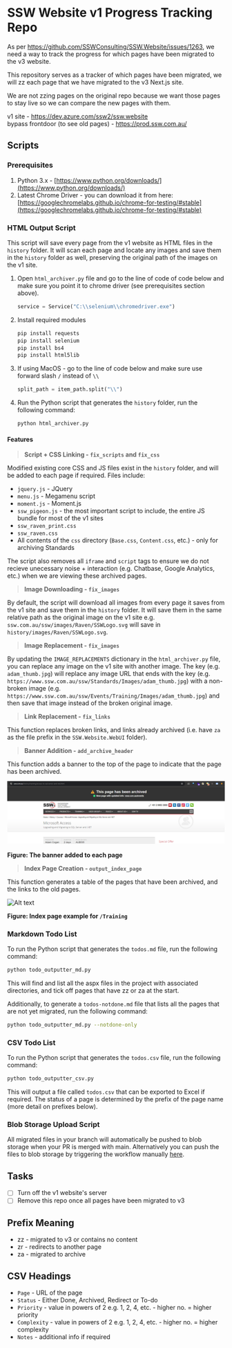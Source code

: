 # SSW Website v1 Progress Tracking Repo

As per https://github.com/SSWConsulting/SSW.Website/issues/1263, we need a way to track the progress for which pages have been migrated to the v3 website.

This repository serves as a tracker of which pages have been migrated, we will zz each page that we have migrated to the v3 Next.js site.

We are not zzing pages on the original repo because we want those pages to stay live so we can compare the new pages with them.

v1 site - https://dev.azure.com/ssw2/ssw.website  
bypass frontdoor (to see old pages) - https://prod.ssw.com.au/

## Scripts

### Prerequisites

1. Python 3.x - [https://www.python.org/downloads/](https://www.python.org/downloads/)
2. Latest Chrome Driver - you can download it from here: [https://googlechromelabs.github.io/chrome-for-testing/#stable](https://googlechromelabs.github.io/chrome-for-testing/#stable)

### HTML Output Script

This script will save every page from the v1 website as HTML files in the `history` folder. It will scan each page and locate any images and save them in the `history` folder as well, preserving the original path of the images on the v1 site.

1. Open `html_archiver.py` file and go to the line of code of code below and make sure you point it to chrome driver (see prerequisites section above).
   ```python
   service = Service("C:\\selenium\\chromedriver.exe")
   ```
2. Install required modules
   ```bash
   pip install requests
   pip install selenium
   pip install bs4
   pip install html5lib
   ```
3. If using MacOS - go to the line of code below and make sure use forward slash `/` instead of `\\`

   ```python
   split_path = item_path.split("\\")
   ```

4. Run the Python script that generates the `history` folder, run the following command:

   ```bash
   python html_archiver.py
   ```

#### Features

> **Script + CSS Linking - `fix_scripts` and `fix_css`**

Modified existing core CSS and JS files exist in the `history` folder, and will be added to each page if required. Files include:

- `jquery.js` - JQuery
- `menu.js` - Megamenu script
- `moment.js` - Moment.js
- `ssw_pigeon.js` - the most important script to include, the entire JS bundle for most of the v1 sites
- `ssw_raven_print.css`
- `ssw_raven.css`
- All contents of the `css` directory (`Base.css`, `Content.css`, etc.) - only for archiving Standards

The script also removes all `iframe` and `script` tags to ensure we do not recieve unecessary noise + interaction (e.g. Chatbase, Google Analytics, etc.) when we are viewing these archived pages.

> **Image Downloading - `fix_images`**

By default, the script will download all images from every page it saves from the v1 site and save them in the `history` folder. It will save them in the same relative path as the original image on the v1 site e.g. `ssw.com.au/ssw/images/Raven/SSWLogo.svg` will save in `history/images/Raven/SSWLogo.svg`.

> **Image Replacement - `fix_images`**

By updating the `IMAGE_REPLACEMENTS` dictionary in the `html_archiver.py` file, you can replace any image on the v1 site with another image. The key (e.g. `adam_thumb.jpg`) will replace any image URL that ends with the key (e.g. `https://www.ssw.com.au/ssw/Standards/Images/adam_thumb.jpg`) with a non-broken image (e.g. `https://www.ssw.com.au/ssw/Events/Training/Images/adam_thumb.jpg`) and then save that image instead of the broken original image.

> **Link Replacement - `fix_links`**

This function replaces broken links, and links already archived (i.e. have `za` as the file prefix in the `SSW.Website.WebUI` folder).

> **Banner Addition - `add_archive_header`**

This function adds a banner to the top of the page to indicate that the page has been archived.

![Alt text](_docs/archive_banner.png)

**Figure: The banner added to each page**

> **Index Page Creation - `output_index_page`**

This function generates a table of the pages that have been archived, and the links to the old pages.

![Alt text](image.png)

**Figure: Index page example for `/Training`**

### Markdown Todo List

To run the Python script that generates the `todos.md` file, run the following command:

```bash
python todo_outputter_md.py
```

This will find and list all the aspx files in the project with associated directories, and tick off pages that have zz or za at the start.

Additionally, to generate a `todos-notdone.md` file that lists all the pages that are not yet migrated, run the following command:

```bash
python todo_outputter_md.py --notdone-only
```

### CSV Todo List

To run the Python script that generates the `todos.csv` file, run the following command:

```bash
python todo_outputter_csv.py
```

This will output a file called `todos.csv` that can be exported to Excel if required. The status of a page is determined by the prefix of the page name (more detail on prefixes below).

### Blob Storage Upload Script

All migrated files in your branch will automatically be pushed to blob storage when your PR is merged with main. Alternatively you can push the files to blob storage by triggering the workflow manually [here](https://github.com/SSWConsulting/SSW.Website-v1-Progress/actions/runs/8611464520).

<!-- Hi Harry, let me new instructions are decent
To run the shell script that uploads the `history` folder to Azure Blob Storage, run the following command:

Windows:

```shell
set ARCHIVE_KEY={{ KEY_HERE }}
upload_blob.cmd
```

Bash (Linux/Mac):

```bash
ARCHIVE_KEY={{ KEY_HERE }}
./upload_blob.sh
```
-->
## Tasks

- [ ] Turn off the v1 website's server
- [ ] Remove this repo once all pages have been migrated to v3

## Prefix Meaning

- zz - migrated to v3 or contains no content
- zr - redirects to another page
- za - migrated to archive

## CSV Headings

- `Page` - URL of the page
- `Status` - Either Done, Archived, Redirect or To-do
- `Priority` - value in powers of 2 e.g. 1, 2, 4, etc. - higher no. = higher priority
- `Complexity` - value in powers of 2 e.g. 1, 2, 4, etc. - higher no. = higher complexity
- `Notes` - additional info if required
